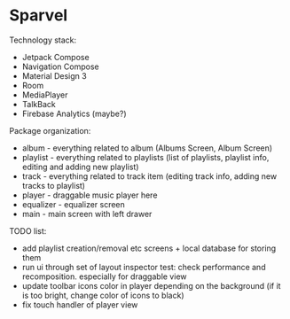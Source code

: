# Sparvel

Technology stack:
* Jetpack Compose
* Navigation Compose
* Material Design 3
* Room
* MediaPlayer
* TalkBack
* Firebase Analytics (maybe?)

Package organization:
* album - everything related to album (Albums Screen, Album Screen)
* playlist - everything related to playlists (list of playlists, playlist info, editing and adding new playlist)
* track - everything related to track item (editing track info, adding new tracks to playlist)
* player - draggable music player here
* equalizer - equalizer screen
* main - main screen with left drawer

TODO list:
* add playlist creation/removal etc screens + local database for storing them
* run ui through set of layout inspector test: check performance and recomposition. especially for draggable view
* update toolbar icons color in player depending on the background (if it is too bright, change color of icons to black)
* fix touch handler of player view